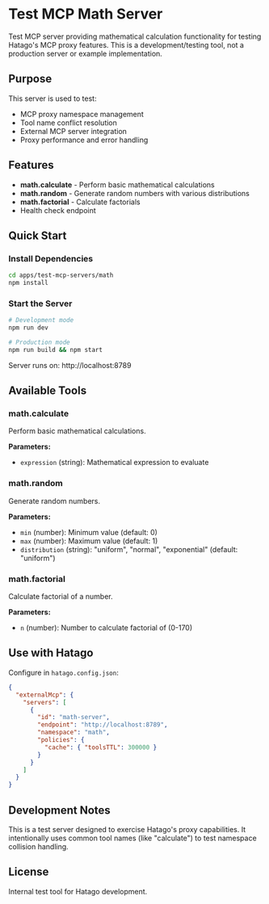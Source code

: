 # Test MCP Math Server

Test MCP server providing mathematical calculation functionality for testing Hatago's MCP proxy features. This is a development/testing tool, not a production server or example implementation.

## Purpose

This server is used to test:

- MCP proxy namespace management
- Tool name conflict resolution
- External MCP server integration
- Proxy performance and error handling

## Features

- **math.calculate** - Perform basic mathematical calculations
- **math.random** - Generate random numbers with various distributions
- **math.factorial** - Calculate factorials
- Health check endpoint

## Quick Start

### Install Dependencies

```bash
cd apps/test-mcp-servers/math
npm install
```

### Start the Server

```bash
# Development mode
npm run dev

# Production mode
npm run build && npm start
```

Server runs on: http://localhost:8789

## Available Tools

### math.calculate

Perform basic mathematical calculations.

**Parameters:**

- `expression` (string): Mathematical expression to evaluate

### math.random

Generate random numbers.

**Parameters:**

- `min` (number): Minimum value (default: 0)
- `max` (number): Maximum value (default: 1)
- `distribution` (string): "uniform", "normal", "exponential" (default: "uniform")

### math.factorial

Calculate factorial of a number.

**Parameters:**

- `n` (number): Number to calculate factorial of (0-170)

## Use with Hatago

Configure in `hatago.config.json`:

```json
{
  "externalMcp": {
    "servers": [
      {
        "id": "math-server",
        "endpoint": "http://localhost:8789",
        "namespace": "math",
        "policies": {
          "cache": { "toolsTTL": 300000 }
        }
      }
    ]
  }
}
```

## Development Notes

This is a test server designed to exercise Hatago's proxy capabilities. It intentionally uses common tool names (like "calculate") to test namespace collision handling.

## License

Internal test tool for Hatago development.
